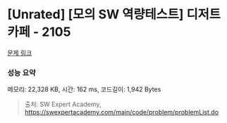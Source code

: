 # [Unrated] [모의 SW 역량테스트] 디저트 카페 - 2105 

[문제 링크](https://swexpertacademy.com/main/code/problem/problemDetail.do?contestProbId=AV5VwAr6APYDFAWu) 

### 성능 요약

메모리: 22,328 KB, 시간: 162 ms, 코드길이: 1,942 Bytes



> 출처: SW Expert Academy, https://swexpertacademy.com/main/code/problem/problemList.do